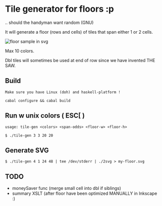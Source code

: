 # Tile generator for floors :p 

.. should the handyman want random (GNU)

It will generate a floor (rows and cells) of tiles that span either 1 or 2 cells.

![floor sample in svg](https://dynnamitt.github.io/swatchd.svg#2)

Max 10 colors. 

Dbl tiles will sometimes be used at end of row since we have invented THE SAW.

## Build

    Make sure you have Linux (doh) and haskell-platform !

    cabal configure && cabal build

## Run w unix colors ( ESC[ )

    usage: tile-gen <colors> <span-odds> <floor-w> <floor-h>

    $ ./tile-gen 3 3 20 20

## Generate SVG

    $ ./tile-gen 4 1 24 48 | tee /dev/stderr | ./2svg > my-floor.svg

## TODO

  - moneySaver func (merge small cell into dbl if siblings)
  - summary XSLT (after floor have been optimized MANUALLY in Inkscape :)
